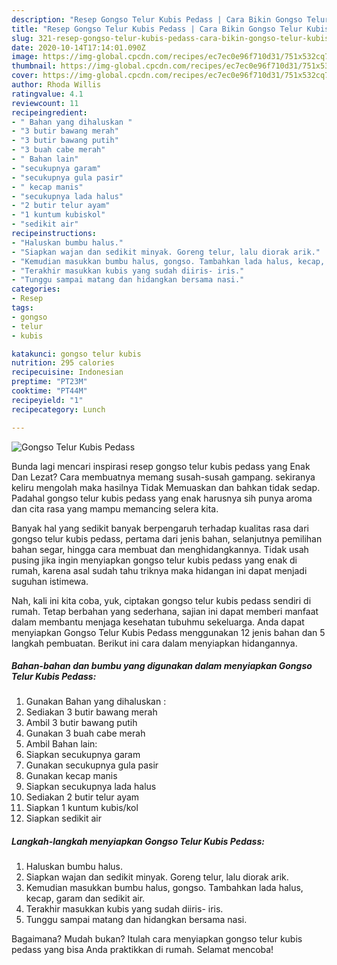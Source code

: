 ```yaml
---
description: "Resep Gongso Telur Kubis Pedass | Cara Bikin Gongso Telur Kubis Pedass Yang Paling Enak"
title: "Resep Gongso Telur Kubis Pedass | Cara Bikin Gongso Telur Kubis Pedass Yang Paling Enak"
slug: 321-resep-gongso-telur-kubis-pedass-cara-bikin-gongso-telur-kubis-pedass-yang-paling-enak
date: 2020-10-14T17:14:01.090Z
image: https://img-global.cpcdn.com/recipes/ec7ec0e96f710d31/751x532cq70/gongso-telur-kubis-pedass-foto-resep-utama.jpg
thumbnail: https://img-global.cpcdn.com/recipes/ec7ec0e96f710d31/751x532cq70/gongso-telur-kubis-pedass-foto-resep-utama.jpg
cover: https://img-global.cpcdn.com/recipes/ec7ec0e96f710d31/751x532cq70/gongso-telur-kubis-pedass-foto-resep-utama.jpg
author: Rhoda Willis
ratingvalue: 4.1
reviewcount: 11
recipeingredient:
- " Bahan yang dihaluskan "
- "3 butir bawang merah"
- "3 butir bawang putih"
- "3 buah cabe merah"
- " Bahan lain"
- "secukupnya garam"
- "secukupnya gula pasir"
- " kecap manis"
- "secukupnya lada halus"
- "2 butir telur ayam"
- "1 kuntum kubiskol"
- "sedikit air"
recipeinstructions:
- "Haluskan bumbu halus."
- "Siapkan wajan dan sedikit minyak. Goreng telur, lalu diorak arik."
- "Kemudian masukkan bumbu halus, gongso. Tambahkan lada halus, kecap, garam dan sedikit air."
- "Terakhir masukkan kubis yang sudah diiris- iris."
- "Tunggu sampai matang dan hidangkan bersama nasi."
categories:
- Resep
tags:
- gongso
- telur
- kubis

katakunci: gongso telur kubis 
nutrition: 295 calories
recipecuisine: Indonesian
preptime: "PT23M"
cooktime: "PT44M"
recipeyield: "1"
recipecategory: Lunch

---
```



![Gongso Telur Kubis Pedass](https://img-global.cpcdn.com/recipes/ec7ec0e96f710d31/751x532cq70/gongso-telur-kubis-pedass-foto-resep-utama.jpg)

Bunda lagi mencari inspirasi resep gongso telur kubis pedass yang Enak Dan Lezat? Cara membuatnya memang susah-susah gampang. sekiranya keliru mengolah maka hasilnya Tidak Memuaskan dan bahkan tidak sedap. Padahal gongso telur kubis pedass yang enak harusnya sih punya aroma dan cita rasa yang mampu memancing selera kita.

Banyak hal yang sedikit banyak berpengaruh terhadap kualitas rasa dari gongso telur kubis pedass, pertama dari jenis bahan, selanjutnya pemilihan bahan segar, hingga cara membuat dan menghidangkannya. Tidak usah pusing jika ingin menyiapkan gongso telur kubis pedass yang enak di rumah, karena asal sudah tahu triknya maka hidangan ini dapat menjadi suguhan istimewa.




Nah, kali ini kita coba, yuk, ciptakan gongso telur kubis pedass sendiri di rumah. Tetap berbahan yang sederhana, sajian ini dapat memberi manfaat dalam membantu menjaga kesehatan tubuhmu sekeluarga. Anda dapat menyiapkan Gongso Telur Kubis Pedass menggunakan 12 jenis bahan dan 5 langkah pembuatan. Berikut ini cara dalam menyiapkan hidangannya.

<!--inarticleads1-->

##### Bahan-bahan dan bumbu yang digunakan dalam menyiapkan Gongso Telur Kubis Pedass:

1. Gunakan  Bahan yang dihaluskan :
1. Sediakan 3 butir bawang merah
1. Ambil 3 butir bawang putih
1. Gunakan 3 buah cabe merah
1. Ambil  Bahan lain:
1. Siapkan secukupnya garam
1. Gunakan secukupnya gula pasir
1. Gunakan  kecap manis
1. Siapkan secukupnya lada halus
1. Sediakan 2 butir telur ayam
1. Siapkan 1 kuntum kubis/kol
1. Siapkan sedikit air




<!--inarticleads2-->

##### Langkah-langkah menyiapkan Gongso Telur Kubis Pedass:

1. Haluskan bumbu halus.
1. Siapkan wajan dan sedikit minyak. Goreng telur, lalu diorak arik.
1. Kemudian masukkan bumbu halus, gongso. Tambahkan lada halus, kecap, garam dan sedikit air.
1. Terakhir masukkan kubis yang sudah diiris- iris.
1. Tunggu sampai matang dan hidangkan bersama nasi.




Bagaimana? Mudah bukan? Itulah cara menyiapkan gongso telur kubis pedass yang bisa Anda praktikkan di rumah. Selamat mencoba!
